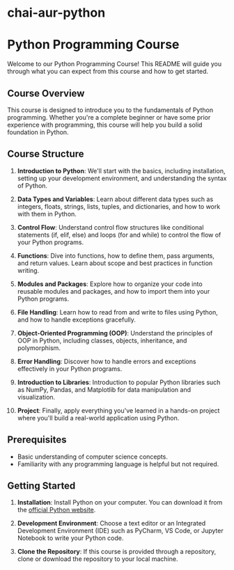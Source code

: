# chai-aur-python
# Python Programming Course

Welcome to our Python Programming Course! This README will guide you through what you can expect from this course and how to get started.

## Course Overview
This course is designed to introduce you to the fundamentals of Python programming. Whether you're a complete beginner or have some prior experience with programming, this course will help you build a solid foundation in Python.

## Course Structure
1. **Introduction to Python**: We'll start with the basics, including installation, setting up your development environment, and understanding the syntax of Python.
   
2. **Data Types and Variables**: Learn about different data types such as integers, floats, strings, lists, tuples, and dictionaries, and how to work with them in Python.

3. **Control Flow**: Understand control flow structures like conditional statements (if, elif, else) and loops (for and while) to control the flow of your Python programs.

4. **Functions**: Dive into functions, how to define them, pass arguments, and return values. Learn about scope and best practices in function writing.

5. **Modules and Packages**: Explore how to organize your code into reusable modules and packages, and how to import them into your Python programs.

6. **File Handling**: Learn how to read from and write to files using Python, and how to handle exceptions gracefully.

7. **Object-Oriented Programming (OOP)**: Understand the principles of OOP in Python, including classes, objects, inheritance, and polymorphism.

8. **Error Handling**: Discover how to handle errors and exceptions effectively in your Python programs.

9. **Introduction to Libraries**: Introduction to popular Python libraries such as NumPy, Pandas, and Matplotlib for data manipulation and visualization.

10. **Project**: Finally, apply everything you've learned in a hands-on project where you'll build a real-world application using Python.

## Prerequisites
- Basic understanding of computer science concepts.
- Familiarity with any programming language is helpful but not required.

## Getting Started
1. **Installation**: Install Python on your computer. You can download it from the [official Python website](https://www.python.org/).

2. **Development Environment**: Choose a text editor or an Integrated Development Environment (IDE) such as PyCharm, VS Code, or Jupyter Notebook to write your Python code.

3. **Clone the Repository**: If this course is provided through a repository, clone or download the repository to your local machine.
